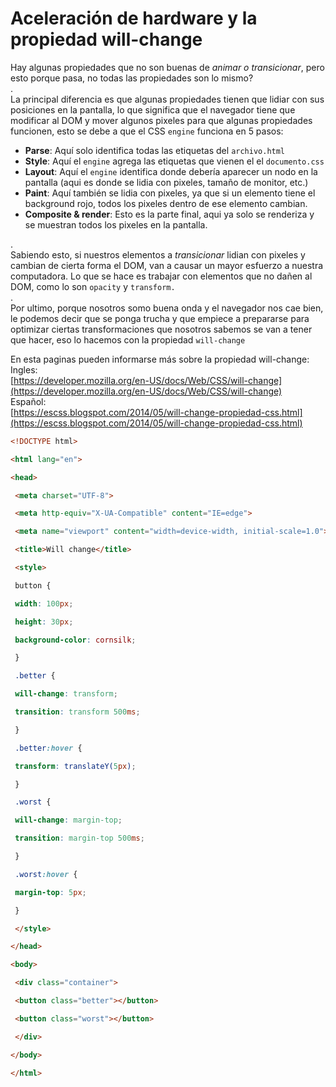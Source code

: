# Aceleración de hardware y la propiedad will-change
Hay algunas propiedades que no son buenas de _animar o transicionar_, pero esto porque pasa, no todas las propiedades son lo mismo?  
.  
La principal diferencia es que algunas propiedades tienen que lidiar con sus posiciones en la pantalla, lo que significa que el navegador tiene que modificar al DOM y mover algunos pixeles para que algunas propiedades funcionen, esto se debe a que el CSS `engine` funciona en 5 pasos:

-   **Parse**: Aquí solo identifica todas las etiquetas del `archivo.html`
-   **Style**: Aquí el `engine` agrega las etiquetas que vienen el el `documento.css`
-   **Layout**: Aquí el `engine` identifica donde debería aparecer un nodo en la pantalla (aqui es donde se lidia con pixeles, tamaño de monitor, etc.)
-   **Paint**: Aquí también se lidia con pixeles, ya que si un elemento tiene el background rojo, todos los pixeles dentro de ese elemento cambian.
-   **Composite & render**: Esto es la parte final, aqui ya solo se renderiza y se muestran todos los pixeles en la pantalla.

.  
Sabiendo esto, si nuestros elementos a _transicionar_ lidian con pixeles y cambian de cierta forma el DOM, van a causar un mayor esfuerzo a nuestra computadora. Lo que se hace es trabajar con elementos que no dañen al DOM, como lo son `opacity` y `transform.`  
.  
Por ultimo, porque nosotros somo buena onda y el navegador nos cae bien, le podemos decir que se ponga trucha y que empiece a prepararse para optimizar ciertas transformaciones que nosotros sabemos se van a tener que hacer, eso lo hacemos con la propiedad `will-change`


En esta paginas pueden informarse más sobre la propiedad will-change:  
Ingles:  
[https://developer.mozilla.org/en-US/docs/Web/CSS/will-change](https://developer.mozilla.org/en-US/docs/Web/CSS/will-change)  
Español:  
[https://escss.blogspot.com/2014/05/will-change-propiedad-css.html](https://escss.blogspot.com/2014/05/will-change-propiedad-css.html)

```html
<!DOCTYPE html>

<html lang="en">

<head>

 <meta charset="UTF-8">

 <meta http-equiv="X-UA-Compatible" content="IE=edge">

 <meta name="viewport" content="width=device-width, initial-scale=1.0">

 <title>Will change</title>

 <style>

 button {

 width: 100px;

 height: 30px;

 background-color: cornsilk;

 }

 .better {

 will-change: transform;

 transition: transform 500ms;

 }

 .better:hover {

 transform: translateY(5px);

 }

 .worst {

 will-change: margin-top;

 transition: margin-top 500ms;

 }

 .worst:hover {

 margin-top: 5px;

 }

 </style>

</head>

<body>

 <div class="container">

 <button class="better"></button>

 <button class="worst"></button>

 </div>

</body>

</html>
```